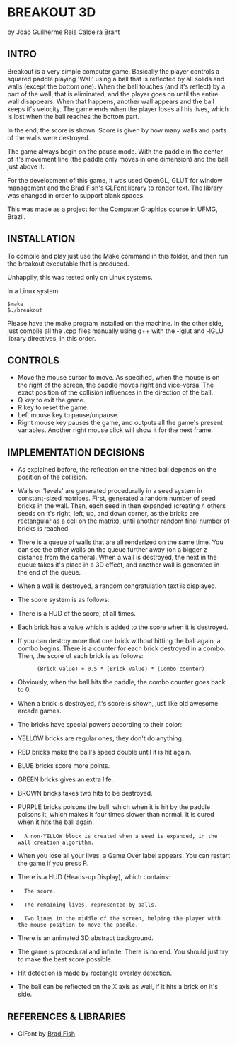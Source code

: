 BREAKOUT 3D
=============

by João Guilherme Reis Caldeira Brant

INTRO
------

Breakout is a very simple computer game. Basically the player controls a squared paddle playing 'Wall' using a ball that is reflected by all solids and walls (except the bottom one). When the ball touches (and it's reflect) by a part of the wall, that is eliminated, and the player goes on until the entire wall disappears. When that happens, another wall appears and the ball keeps it's velocity. The game ends when the player loses all his lives, which is lost when the ball reaches the bottom part.

In the end, the score is shown. Score is given by how many walls and parts of the walls were destroyed.

The game always begin on the pause mode. With the paddle in the center of it's movement line (the paddle only moves in one dimension) and the ball just above it.

For the development of this game, it was used OpenGL, GLUT for window management and the Brad Fish's GLFont library to render text. The library was changed in order to support blank spaces.

This was made as a project for the Computer Graphics course in UFMG, Brazil.

INSTALLATION
--------

To compile and play just use the Make command in this folder, and then run the breakout executable that is produced.

Unhappily, this was tested only on Linux systems. 

In a Linux system:

	$make
	$./breakout

Please have the make program installed on the machine. In the other side, just compile all the .cpp files manually using g++ with the -lglut and -lGLU library directives, in this order.

CONTROLS
--------

* Move the mouse cursor to move. As specified, when the mouse is on the right of the screen, the paddle moves right and vice-versa. The exact position of the collision influences in the direction of the ball.
* Q key to exit the game.
* R key to reset the game.
* Left mouse key to pause/unpause.
* Right mouse key pauses the game, and outputs all the game's present variables. Another right mouse click will show it for the next frame.

IMPLEMENTATION DECISIONS
--------

* As explained before, the reflection on the hitted ball depends on the position of the collision.
* Walls or 'levels' are generated procedurally in a seed system in constant-sized matrices. First, generated a random number of seed bricks in the wall. Then, each seed in then expanded (creating 4 others seeds on it's right, left, up, and down corner, as the bricks are rectangular as a cell on the matrix), until another random final number of bricks is reached.
* There is a queue of walls that are all renderized on the same time. You can see the other walls on the queue further away (on a bigger z distance from the camera). When a wall is destroyed, the next in the queue takes it's place in a 3D effect, and another wall is generated in the end of the queue.
* When a wall is destroyed, a random congratulation text is displayed.
* The score system is as follows:
* There is a HUD of the score, at all times.
* Each brick has a value which is added to the score when it is destroyed.
* If you can destroy more that one brick without hitting the ball again, a combo begins. There is a counter for each brick destroyed in a combo. Then, the score of each brick is as follows:
			
			(Brick value) + 0.5 * (Brick Value) * (Combo counter)
			
* Obviously, when the ball hits the paddle, the combo counter goes back to 0.
* When a brick is destroyed, it's score is shown, just like old awesome arcade games.
* The bricks have special powers according to their color:
*   YELLOW bricks are regular ones, they don't do anything.
*   RED bricks make the ball's speed double until it is hit again.
*   BLUE bricks score more points.
*   GREEN bricks gives an extra life.
*   BROWN bricks takes two hits to be destroyed.
*   PURPLE bricks poisons the ball, which when it is hit by the paddle poisons it, which makes it four times slower than normal. It is cured when it hits the ball again.
*       A non-YELLOW block is created when a seed is expanded, in the wall creation algorithm.
*   When you lose all your lives, a Game Over label appears. You can restart the game if you press R.
*   There is a HUD (Heads-up Display), which contains:
*       The score.
*       The remaining lives, represented by balls.
*       Two lines in the middle of the screen, helping the player with the mouse position to move the paddle.
*   There is an animated 3D abstract background.
*   The game is procedural and infinite. There is no end. You should just try to make the best score possible.
*   Hit detection is made by rectangle overlay detection.
*   The ball can be reflected on the X axis as well, if it hits a brick on it's side.

REFERENCES & LIBRARIES
------

- GlFont by [Brad Fish](mailto:brad.fish@gmail.com)
